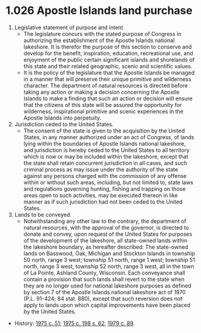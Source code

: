 1.026 Apostle Islands land purchase
===================================

1.  Legislative statement of purpose and intent.
    +  The legislature concurs with the stated purpose of Congress in authorizing the establishment of the Apostle Islands national lakeshore. It is therefor the purpose of this section to conserve and develop for the benefit, inspiration, education, recreational use, and enjoyment of the public certain significant islands and shorelands of this state and their related geographic, scenic and scientific values.
    +  It is the policy of the legislature that the Apostle Islands be managed in a manner that will preserve their unique primitive and wilderness character. The department of natural resources is directed before taking any action or making a decision concerning the Apostle Islands to make a finding that such an action or decision will ensure that the citizens of this state will be assured the opportunity for wilderness, inspirational primitive and scenic experiences in the Apostle Islands into perpetuity.
2.  Jurisdiction ceded to the United States.
    +   The consent of the state is given to the acquisition by the United States, in any manner authorized under an act of Congress, of lands lying within the boundaries of Apostle Islands national lakeshore, and jurisdiction is hereby ceded to the United States to all territory which is now or may be included within the lakeshore, except that the state shall retain concurrent jurisdiction in all cases, and such criminal process as may issue under the authority of the state against any persons charged with the commission of any offense within or without such areas, including, but not limited to, state laws and regulations governing hunting, fishing and trapping on those areas open to such activities, may be executed thereon in like manner as if such jurisdiction had not been ceded to the United States.
3.  Lands to be conveyed.
    +   Notwithstanding any other law to the contrary, the department of natural resources, with the approval of the governor, is directed to donate and convey, upon request of the United States for purposes of the development of the lakeshore, all state-owned lands within the lakeshore boundary, as hereafter described: The state-owned lands on Basswood, Oak, Michigan and Stockton Islands in township 50 north, range 3 west; township 51 north, range 1 west; township 51 north, range 3 west, township 52 north, range 3 west, all in the town of La Pointe, Ashland County, Wisconsin. Each conveyance shall contain a provision that such lands shall revert to the state when they are no longer used for national lakeshore purposes as defined by section 7 of the Apostle Islands national lakeshore act of 1970 (P.L. 91-424; 84 stat. 880), except that such reversion does not apply to lands upon which capital improvements have been placed by the United States.

+   History: [1975 c. 51](http://docs.legis.wisconsin.gov/document/acts/1975/51); [1975 c. 198 s. 62](http://docs.legis.wisconsin.gov/document/acts/1975/198); [1979 c. 89](http://docs.legis.wisconsin.gov/document/acts/1979/89).
